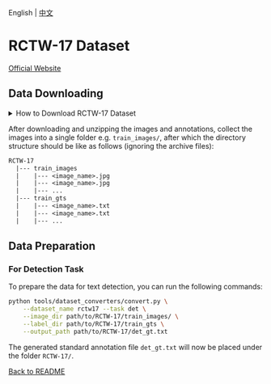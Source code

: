 English | [中文](../../cn/datasets/rctw17_CN.md)

# RCTW-17 Dataset
[Official Website](https://rctw.vlrlab.net/)

## Data Downloading

<details>
    <summary>How to Download RCTW-17 Dataset</summary>

The RCTW dataset can be downloaded from [here](https://rctw.vlrlab.net/dataset).

The training set is split into two zip files `train_images.zip.001` and `train_images.zip.002`. The annotations are `*_gts.zip` files.

</details>

After downloading and unzipping the images and annotations, collect the images into a single folder e.g. `train_images/`, after which the directory structure should be like as follows (ignoring the archive files):
```txt
RCTW-17
  |--- train_images
  |    |--- <image_name>.jpg
  |    |--- <image_name>.jpg
  |    |--- ...
  |--- train_gts
  |    |--- <image_name>.txt
  |    |--- <image_name>.txt
  |    |--- ...
```

## Data Preparation

### For Detection Task

To prepare the data for text detection, you can run the following commands:

```bash
python tools/dataset_converters/convert.py \
    --dataset_name rctw17 --task det \
    --image_dir path/to/RCTW-17/train_images/ \
    --label_dir path/to/RCTW-17/train_gts \
    --output_path path/to/RCTW-17/det_gt.txt
```

The generated standard annotation file `det_gt.txt` will now be placed under the folder `RCTW-17/`.

[Back to README](../../../tools/dataset_converters/README.md)
